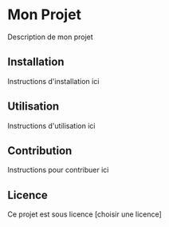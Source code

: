 # Mon Projet

Description de mon projet

## Installation

Instructions d'installation ici

## Utilisation

Instructions d'utilisation ici

## Contribution

Instructions pour contribuer ici

## Licence

Ce projet est sous licence [choisir une licence] 